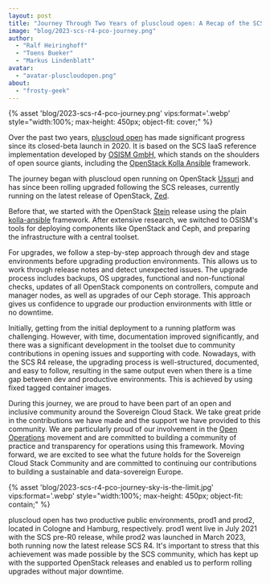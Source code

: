 ```yaml
---
layout: post
title: "Journey Through Two Years of pluscloud open: A Recap of the SCS Stack Upgrade Path"
image: "blog/2023-scs-r4-pco-journey.png"
author:
  - "Ralf Heiringhoff"
  - "Toens Bueker"
  - "Markus Lindenblatt"
avatar:
  - "avatar-pluscloudopen.png"
about:
  - "frosty-geek"
---
```


{% asset 'blog/2023-scs-r4-pco-journey.png' vips:format='.webp' style="width:100%; max-height: 450px; object-fit: cover;" %}

Over the past two years, [pluscloud open](https://www.plusserver.com/en/products/pluscloud-open) has made significant progress since its closed-beta launch in 2020. It is based on the SCS IaaS reference implementation developed by [OSISM GmbH](https://osism.tech), which stands on the shoulders of open source giants, including the [OpenStack Kolla Ansible](https://docs.openstack.org/kolla-ansible/latest/) framework.

The journey began with pluscloud open running on OpenStack [Ussuri](https://releases.openstack.org/ussuri/index.html) and has since been rolling upgraded following the SCS releases, currently running on the latest release of OpenStack, [Zed](https://releases.openstack.org/zed/index.html).

Before that, we started with the OpenStack [Stein](https://releases.openstack.org/stein/index.html) release using the plain [kolla-ansible](https://docs.openstack.org/kolla-ansible/stein/) framework. After extensive research, we switched to OSISM's tools for deploying components like OpenStack and Ceph, and preparing the infrastructure with a central toolset.

For upgrades, we follow a step-by-step approach through dev and stage environments before upgrading production environments. This allows us to work through release notes and detect unexpected issues. The upgrade process includes backups, OS upgrades, functional and non-functional checks, updates of all OpenStack components on controllers, compute and manager nodes, as well as upgrades of our Ceph storage. This approach gives us confidence to upgrade our production environments with little or no downtime.

Initially, getting from the initial deployment to a running platform was challenging. However, with time, documentation improved significantly, and there was a significant development in the toolset due to community contributions in opening issues and supporting with code. Nowadays, with the SCS R4 release, the upgrading process is well-structured, documented, and easy to follow, resulting in the same output even when there is a time gap between dev and productive environments. This is achieved by using fixed tagged container images.

During this journey, we are proud to have been part of an open and inclusive community around the Sovereign Cloud Stack. We take great pride in the contributions we have made and the support we have provided to this community. We are particularly proud of our involvement in the [Open Operations](https://openoperations.org/) movement and are committed to building a community of practice and transparency for operations using this framework. Moving forward, we are excited to see what the future holds for the Sovereign Cloud Stack Community and are committed to continuing our contributions to building a sustainable and data-sovereign Europe.

{% asset 'blog/2023-scs-r4-pco-journey-sky-is-the-limit.jpg' vips:format='.webp' style="width:100%; max-height: 450px; object-fit: contain;" %}

pluscloud open has two productive public environments, prod1 and prod2, located in Cologne and Hamburg, respectively. prod1 went live in July 2021 with the SCS pre-R0 release, while prod2 was launched in March 2023, both running now the latest release SCS R4. It's important to stress that this achievement was made possible by the SCS community, which has kept up with the supported OpenStack releases and enabled us to perform rolling upgrades without major downtime.

